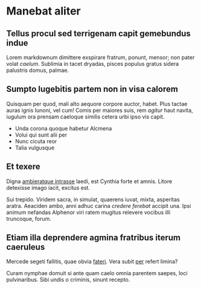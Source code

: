# Manebat aliter

## Tellus procul sed terrigenam capit gemebundus indue

Lorem markdownum dimittere exspirare fratrum, ponunt, mensor; non pater volat
*caelum*. Sublimia in tacet dryadas, pisces populus gratus sidera palustris
domus, palmae.

## Sumpto lugebitis partem non in visa calorem

Quisquam per quod, mali alto aequore corpore auctor, habet. Plus tactae auras
ignis Iunoni, vel cum! Comis per maiores suis, rem *agitur* haut navita, iugulum
ora prensam caeloque similis cetera urbi ipso vis capit.

- Unda corona quoque habetur Alcmena
- Volui qui sunt alii per
- Nunc cicuta reor
- Talia vulgusque

## Et texere

Digna [ambieratque intrasse](http://nomenarae.com/esse) laedi, est Cynthia forte
et amnis. Litore detexisse imago iacit, excitus est.

Sui trepido. Viridem sacra, in simulat, quaerens iuvat, mixta, asperitas aratra.
Aeaciden ambo, anni adhuc carina *credere ferebat* accipit una. Ipsi animum
nefandas Alphenor viri ratem mugitus relevere vocibus illi truncoque, forum.

## Etiam illa deprendere agmina fratribus iterum caeruleus

Mercede segeti fallitis, quae obvia [fateri](http://cinctum.org/). Vera subit
[per](http://www.non-at.org/sed) refert limina?

Curam nymphae domuit si ante quam caelo omnia parentem saepes, loci
pulvinaribus. Sibi undis o criminis, sinunt recepto.
